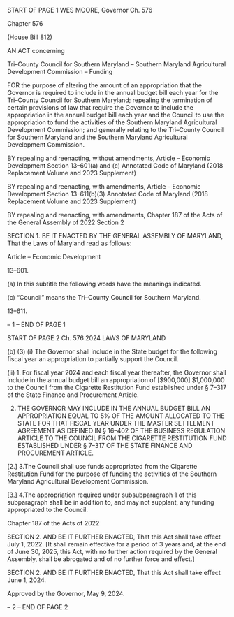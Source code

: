 START OF PAGE 1
WES MOORE, Governor Ch. 576

Chapter 576

(House Bill 812)

AN ACT concerning

Tri–County Council for Southern Maryland – Southern Maryland Agricultural
Development Commission – Funding

FOR the purpose of altering the amount of an appropriation that the Governor is required
to include in the annual budget bill each year for the Tri–County Council for
Southern Maryland; repealing the termination of certain provisions of law that
require the Governor to include the appropriation in the annual budget bill each year
and the Council to use the appropriation to fund the activities of the Southern
Maryland Agricultural Development Commission; and generally relating to the
Tri–County Council for Southern Maryland and the Southern Maryland Agricultural
Development Commission.

BY repealing and reenacting, without amendments,
Article – Economic Development
Section 13–601(a) and (c)
Annotated Code of Maryland
(2018 Replacement Volume and 2023 Supplement)

BY repealing and reenacting, with amendments,
Article – Economic Development
Section 13–611(b)(3)
Annotated Code of Maryland
(2018 Replacement Volume and 2023 Supplement)

BY repealing and reenacting, with amendments,
Chapter 187 of the Acts of the General Assembly of 2022
Section 2

SECTION 1. BE IT ENACTED BY THE GENERAL ASSEMBLY OF MARYLAND,
That the Laws of Maryland read as follows:

Article – Economic Development

13–601.

(a) In this subtitle the following words have the meanings indicated.

(c) “Council” means the Tri–County Council for Southern Maryland.

13–611.

– 1 –
END OF PAGE 1

START OF PAGE 2
Ch. 576 2024 LAWS OF MARYLAND

(b) (3) (i) The Governor shall include in the State budget for the following
fiscal year an appropriation to partially support the Council.

(ii) 1. For fiscal year 2024 and each fiscal year thereafter, the
Governor shall include in the annual budget bill an appropriation of [$900,000]
$1,000,000 to the Council from the Cigarette Restitution Fund established under § 7–317
of the State Finance and Procurement Article.

2. THE GOVERNOR MAY INCLUDE IN THE ANNUAL
BUDGET BILL AN APPROPRIATION EQUAL TO 5% OF THE AMOUNT ALLOCATED TO
THE STATE FOR THAT FISCAL YEAR UNDER THE MASTER SETTLEMENT AGREEMENT
AS DEFINED IN § 16–402 OF THE BUSINESS REGULATION ARTICLE TO THE COUNCIL
FROM THE CIGARETTE RESTITUTION FUND ESTABLISHED UNDER § 7–317 OF THE
STATE FINANCE AND PROCUREMENT ARTICLE.

[2.] 3.The Council shall use funds appropriated from the
Cigarette Restitution Fund for the purpose of funding the activities of the Southern
Maryland Agricultural Development Commission.

[3.] 4.The appropriation required under subsubparagraph 1 of
this subparagraph shall be in addition to, and may not supplant, any funding appropriated
to the Council.

Chapter 187 of the Acts of 2022

SECTION 2. AND BE IT FURTHER ENACTED, That this Act shall take effect July
1, 2022. [It shall remain effective for a period of 3 years and, at the end of June 30, 2025,
this Act, with no further action required by the General Assembly, shall be abrogated and
of no further force and effect.]

SECTION 2. AND BE IT FURTHER ENACTED, That this Act shall take effect June
1, 2024.

Approved by the Governor, May 9, 2024.

– 2 –
END OF PAGE 2